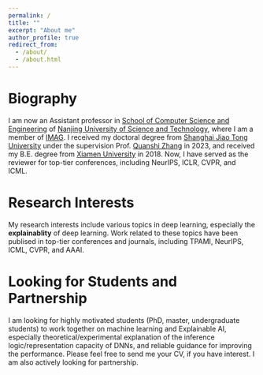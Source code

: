 ```yaml
---
permalink: /
title: ""
excerpt: "About me"
author_profile: true
redirect_from: 
  - /about/
  - /about.html
---
```


# Biography
I am now an Assistant professor in [School of Computer Science and Engineering](https://cs.njust.edu.cn) of [Nanjing University of Science and Technology](https://www.njust.edu.cn), where I am a member of [IMAG](https://imag-njust.net). I received my doctoral degree from [Shanghai Jiao Tong University](https://www.sjtu.edu.cn/) under the supervision Prof. [Quanshi Zhang](http://qszhang.com/#) in 2023, and received my B.E. degree from [Xiamen University](https://www.xmu.edu.cn) in 2018. Now, I have served as the reviewer for top-tier conferences, including NeurIPS, ICLR, CVPR, and ICML.

# Research Interests
My research interests include various topics in deep learning, especially the **explainablity** of deep learning.
Work related to these topics have been publised in top-tier conferences and journals, including TPAMI, NeurIPS, ICML, CVPR, and AAAI.

# Looking for Students and Partnership
I am looking for highly motivated students (PhD, master, undergraduate students) to work together on machine learning and Explainable AI, especially theoretical/experimental explanation of the inference logic/representation capacity of DNNs, and reliable guidance for improving the performance. Please feel free to send me your CV, if you have interest.
I am also actively looking for partnership.


